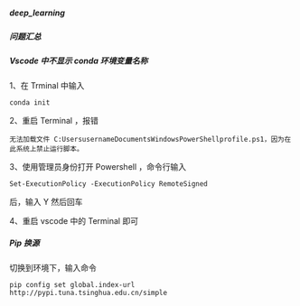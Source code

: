 ##### deep_learning





##### 问题汇总

##### Vscode 中不显示 conda 环境变量名称

1、在 Trminal 中输入

```
conda init
```

2、重启 Terminal ，报错

```
无法加载文件 C:UsersusernameDocumentsWindowsPowerShellprofile.ps1，因为在此系统上禁止运行脚本。
```

3、使用管理员身份打开 Powershell ，命令行输入

```
Set-ExecutionPolicy -ExecutionPolicy RemoteSigned
```

后，输入 Y 然后回车

4、重启 vscode 中的 Terminal 即可





##### Pip 换源

切换到环境下，输入命令

```
pip config set global.index-url http://pypi.tuna.tsinghua.edu.cn/simple
```


































